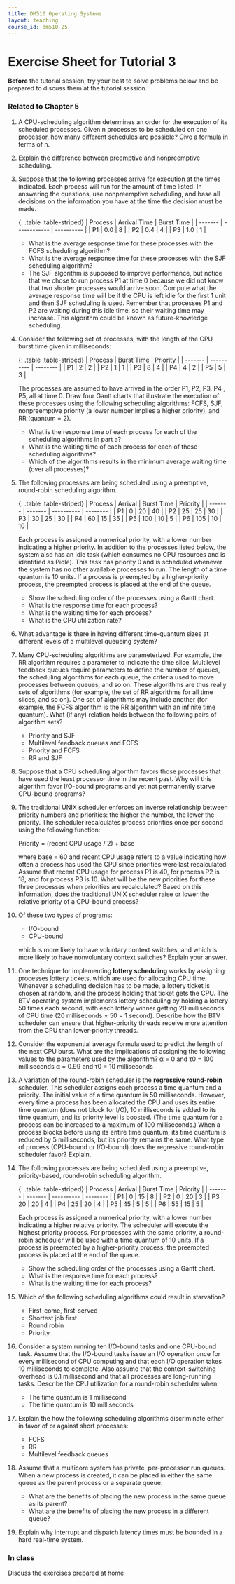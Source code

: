 ```yaml
---
title: DM510 Operating Systems
layout: teaching
course_id: dm510-25
---
```


# Exercise Sheet for Tutorial 3

**Before** the tutorial session, try your best to solve problems below and be prepared to discuss them at the tutorial session.

### Related to Chapter 5
1. A CPU-scheduling algorithm determines an order for the execution of its scheduled processes. Given n processes to be scheduled on one processor, how many different schedules are possible? Give a formula in terms of n.
2. Explain the difference between preemptive and nonpreemptive scheduling.
3. Suppose that the following processes arrive for execution at the times indicated. Each process will run for the amount of time listed. In answering the questions, use nonpreemptive scheduling, and base all decisions on the information you have at the time the decision must be made. 

    {: .table .table-striped}
    | Process |	Arrival Time | Burst Time |
    | ------- | ------------ | ---------- |
    | P1      | 0.0          | 8          |
    | P2      | 0.4          | 4          |
    | P3      | 1.0          | 1          |

    - What is the average response time for these processes with the FCFS scheduling algorithm?
    - What is the average response time for these processes with the SJF scheduling algorithm?
    - The SJF algorithm is supposed to improve performance, but notice that we chose to run process P1 at time 0 because we did not know that two shorter processes would arrive soon. Compute what the average response time will be if the CPU is left idle for the first 1 unit and then SJF scheduling is used. Remember that processes P1 and P2 are waiting during this idle time, so their waiting time may increase. This algorithm could be known as future-knowledge scheduling.
4. Consider the following set of processes, with the length of the CPU burst time given in milliseconds:

    {: .table .table-striped}
    | Process |	Burst Time | Priority |
    | ------- | ---------- | -------- |
    | P1      | 2          | 2        |
    | P2      | 1          | 1        |
    | P3      | 8          | 4        |
    | P4      | 4          | 2        |
    | P5      | 5          | 3        |

    The processes are assumed to have arrived in the order P1, P2, P3, P4 , P5, all at time 0. Draw four Gantt charts that illustrate the execution of these processes using the following scheduling algorithms: FCFS, SJF, nonpreemptive priority (a lower number implies a higher priority), and RR (quantum = 2).
    - What is the response time of each process for each of the scheduling algorithms in part a?
    - What is the waiting time of each process for each of these scheduling algorithms?
    - Which of the algorithms results in the minimum average waiting time (over all processes)?
5. The following processes are being scheduled using a preemptive, round-robin scheduling algorithm.

    {: .table .table-striped}
    | Process |	Arrival | Burst Time | Priority |
    | ------- | ------- | ---------- | -------- |
    | P1      | 0       | 20         | 40       |
    | P2      | 25      | 25         | 30       |
    | P3      | 30      | 25         | 30       |
    | P4      | 60      | 15         | 35       |
    | P5      | 100     | 10         | 5        |
    | P6      | 105     | 10         | 10       |

    Each process is assigned a numerical priority, with a lower number indicating a higher priority. In addition to the processes listed below, the system also has an idle task (which consumes no CPU resources and is identified as Pidle). This task has priority 0 and is scheduled whenever the system has no other available processes to run. The length of a time quantum is 10 units. If a process is preempted by a higher-priority process, the preempted process is placed at the end of the queue.
    - Show the scheduling order of the processes using a Gantt chart.
    - What is the response time for each process?
    - What is the waiting time for each process?
    - What is the CPU utilization rate?
6. What advantage is there in having different time-quantum sizes at different levels of a multilevel queueing system?
7. Many CPU-scheduling algorithms are parameterized. For example, the RR algorithm requires a parameter to indicate the time slice. Multilevel feedback queues require parameters to define the number of queues, the scheduling algorithms for each queue, the criteria used to move processes between queues, and so on. These algorithms are thus really sets of algorithms (for example, the set of RR algorithms for all time slices, and so on). One set of algorithms may include another (for example, the FCFS algorithm is the RR algorithm with an infinite time quantum). What (if any) relation holds between the following pairs of algorithm sets?
    - Priority and SJF
    - Multilevel feedback queues and FCFS
    - Priority and FCFS
    - RR and SJF
8. Suppose that a CPU scheduling algorithm favors those processes that have used the least processor time in the recent past. Why will this algorithm favor I/O-bound programs and yet not permanently starve CPU-bound programs?
10. The traditional UNIX scheduler enforces an inverse relationship between priority numbers and priorities: the higher the number, the lower the priority. The scheduler recalculates process priorities once per second using the following function:

    Priority = (recent CPU usage / 2) + base

    where base = 60 and recent CPU usage refers to a value indicating how often a process has used the CPU since priorities were last recalculated. Assume that recent CPU usage for process P1 is 40, for process P2 is 18, and for process P3 is 10. What will be the new priorities for these three processes when priorities are recalculated? Based on this information, does the traditional UNIX scheduler raise or lower the relative priority of a CPU-bound process?
11. Of these two types of programs:
    - I/O-bound
    - CPU-bound

    which is more likely to have voluntary context switches, and which is more likely to have nonvoluntary context switches? Explain your answer.
12. One technique for implementing **lottery scheduling** works by assigning processes lottery tickets, which are used for allocating CPU time. Whenever a scheduling decision has to be made, a lottery ticket is chosen at random, and the process holding that ticket gets the CPU. The BTV operating system implements lottery scheduling by holding a lottery 50 times each second, with each lottery winner getting 20 milliseconds of CPU time (20 milliseconds × 50 = 1 second). Describe how the BTV scheduler can ensure that higher-priority threads receive more attention from the CPU than lower-priority threads.
13. Consider the exponential average formula used to predict the length of the next CPU burst. What are the implications of assigning the following values to the parameters used by the algorithm?
    α = 0 and τ0 = 100 milliseconds
    α = 0.99 and τ0 = 10 milliseconds
14. A variation of the round-robin scheduler is the **regressive round-robin** scheduler. This scheduler assigns each process a time quantum and a priority. The initial value of a time quantum is 50 milliseconds. However, every time a process has been allocated the CPU and uses its entire time quantum (does not block for I/O), 10 milliseconds is added to its time quantum, and its priority level is boosted. (The time quantum for a process can be increased to a maximum of 100 milliseconds.) When a process blocks before using its entire time quantum, its time quantum is reduced by 5 milliseconds, but its priority remains the same. What type of process (CPU-bound or I/O-bound) does the regressive round-robin scheduler favor? Explain.
15. The following processes are being scheduled using a preemptive, priority-based, round-robin scheduling algorithm.

    {: .table .table-striped}
    | Process |	Arrival | Burst Time | Priority |
    | ------- | ------- | ---------- | -------- |
    | P1      | 0       | 15         | 8        |
    | P2      | 0       | 20         | 3        |
    | P3      | 20      | 20         | 4        |
    | P4      | 25      | 20         | 4        |
    | P5      | 45      | 5          | 5        |
    | P6      | 55      | 15         | 5        |

    Each process is assigned a numerical priority, with a lower number indicating a higher relative priority. The scheduler will execute the highest priority process. For processes with the same priority, a round-robin scheduler will be used with a time quantum of 10 units. If a process is preempted by a higher-priority process, the preempted process is placed at the end of the queue.
    - Show the scheduling order of the processes using a Gantt chart.
    - What is the response time for each process?
    - What is the waiting time for each process?
16. Which of the following scheduling algorithms could result in starvation?
    - First-come, first-served
    - Shortest job first
    - Round robin
    - Priority
17. Consider a system running ten I/O-bound tasks and one CPU-bound task. Assume that the I/O-bound tasks issue an I/O operation once for every millisecond of CPU computing and that each I/O operation takes 10 milliseconds to complete. Also assume that the context-switching overhead is 0.1 millisecond and that all processes are long-running tasks. Describe the CPU utilization for a round-robin scheduler when:
    - The time quantum is 1 millisecond
    - The time quantum is 10 milliseconds
18. Explain the how the following scheduling algorithms discriminate either in favor of or against short processes:
    - FCFS
    - RR
    - Multilevel feedback queues
19. Assume that a multicore system has private, per-processor run queues. When a new process is created, it can be placed in either the same queue as the parent process or a separate queue.
    - What are the benefits of placing the new process in the same queue as its parent?
    - What are the benefits of placing the new process in a different queue?
20. Explain why interrupt and dispatch latency times must be bounded in a hard real-time system.

### In class
Discuss the exercises prepared at home
